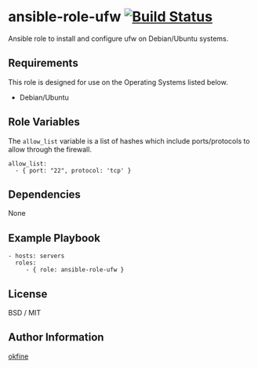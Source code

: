 ansible-role-ufw [![Build Status](https://travis-ci.org/okfine/ansible-role-ufw.svg?branch=master)](https://travis-ci.org/okfine/ansible-role-ufw)
=========

Ansible role to install and configure ufw on Debian/Ubuntu systems.

Requirements
------------

This role is designed for use on the Operating Systems listed below.

* Debian/Ubuntu

Role Variables
--------------
The ```allow_list``` variable is a list of hashes which include ports/protocols to allow through the firewall.

	allow_list:
	  - { port: "22", protocol: 'tcp' }

Dependencies
------------

None

Example Playbook
----------------

    - hosts: servers
      roles:
         - { role: ansible-role-ufw }

License
-------

BSD / MIT

Author Information
------------------

[okfine](https://github.com/okfine)
